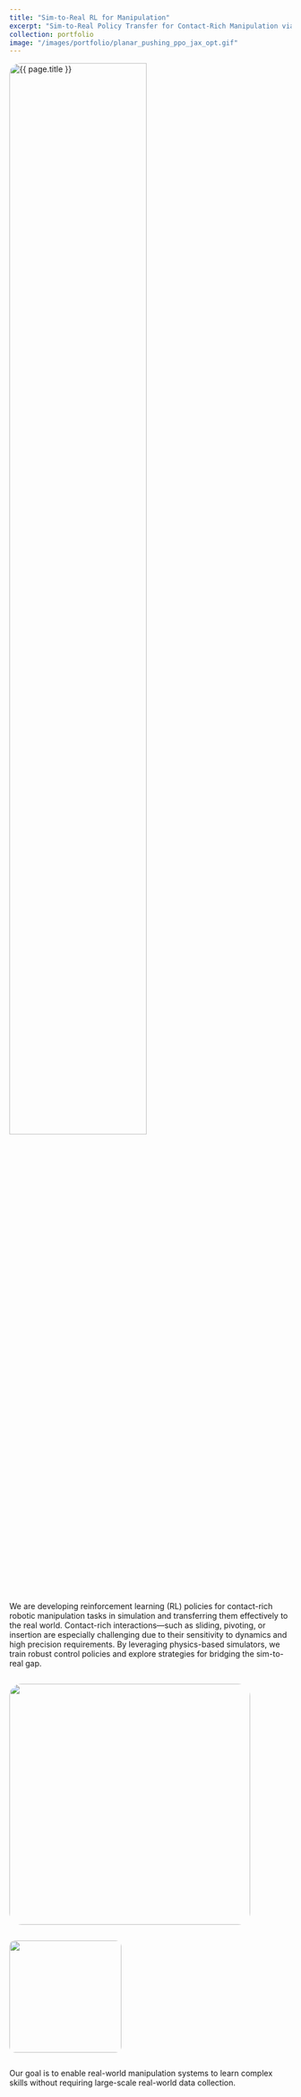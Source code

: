 ```yaml
---
title: "Sim-to-Real RL for Manipulation"
excerpt: "Sim-to-Real Policy Transfer for Contact-Rich Manipulation via Simulation-Trained RL"
collection: portfolio
image: "/images/portfolio/planar_pushing_ppo_jax_opt.gif"
---
```


<p style="float: center; position: relative; margin-right: 5px;">
  <a>
    <img src="{{ page.image }}" alt="{{ page.title }}" style="border-radius: 20px; cursor: pointer; transition: transform 0.2s ease-in-out; width: 70%"/>
    <span class="image-text">Fast and Efficient Simulation Training with MuJoCo + JAX (30min)</span>
  </a>
</p>

<div style="clear: both;"></div>


We are developing reinforcement learning (RL) policies for contact-rich robotic manipulation tasks in simulation and transferring them effectively to the real world. Contact-rich interactions—such as sliding, pivoting, or insertion are especially challenging due to their sensitivity to dynamics and high precision requirements. By leveraging physics-based simulators, we train robust control policies and explore strategies for bridging the sim-to-real gap.


<p style="float: left; position: relative; margin-right: 5px;">
  <a>
    <img src="/images/portfolio/isaac_sim_tacsl_training.gif" width="430" style="border-radius:5%; cursor: pointer; transition: transform 0.2s ease-in-out;"/>
    <span class="image-text">Large Scale Simulation RL Training</span>
  </a>
</p>

<p style="float: left; position: relative; margin-right: 5px;">
  <a>
    <img src="/images/portfolio/tactile_insertion_rw.gif" width="200" style="border-radius:5%; cursor: pointer; transition: transform 0.2s ease-in-out;"/>
    <span class="image-text">Zero-shot Real World Execution</span>
  </a>
</p>


<style>
  /* Hover effect for enlarging the image */
  a img:hover {
    transform: scale(1);
  }

  /* Text appearance settings */
  .image-text {
    position: absolute;
    bottom: 10px;
    left: 50%;
    width: 80%;
    transform: translateX(-50%);
    background-color: rgba(0, 0, 0, 0.6);
    color: white;
    padding: 5px 10px;
    border-radius: 5px;
    display: none;
    font-size: 14px;
    text-align: center;
  }

  /* Show text when hovering over the image */
  a:hover .image-text {
    display: block;
  }

  /* Apply shadowing and reduce opacity only when hovered */
  a img:hover {
    box-shadow: 0 0 15px rgba(0, 0, 0, 0.3);
    opacity: 1; /* Reset opacity to full */
  }

  /* Remove opacity and shadowing when not hovered */
  a img {
    opacity: 1; /* Ensure opacity is normal when not hovered */
    transition: opacity 0.2s ease-in-out, box-shadow 0.2s ease-in-out;
  }
 </style>

<div style="clear: both;"></div>
<p>
Our goal is to enable real-world manipulation systems to learn complex skills without requiring large-scale real-world data collection.
 <!-- This work contributes to building more generalizable and adaptable robotic systems that can handle uncertainty, model mismatch, and variability in real environments while maintaining high performance on fine-grained, physical tasks. -->
</p>